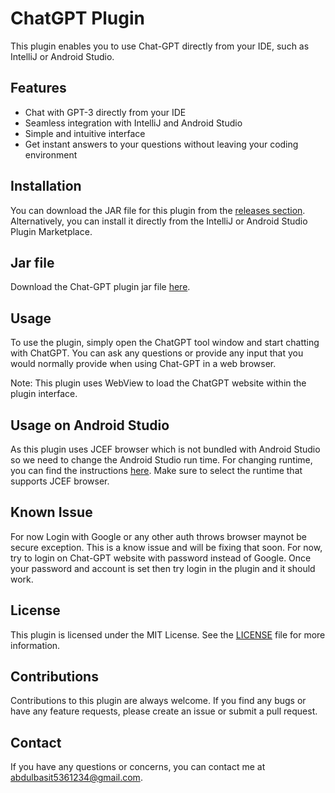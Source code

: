 # ChatGPT Plugin

<!-- Plugin description -->
This plugin enables you to use Chat-GPT directly from your IDE, such as IntelliJ or Android Studio.
<!-- Plugin description end -->

## Features

- Chat with GPT-3 directly from your IDE
- Seamless integration with IntelliJ and Android Studio
- Simple and intuitive interface
- Get instant answers to your questions without leaving your coding environment

## Installation

You can download the JAR file for this plugin from the [releases section](https://github.com/SEAbdulbasit/ChatGPT-Plugin/releases). Alternatively, you can install it directly from the IntelliJ or Android Studio Plugin Marketplace.

## Jar file

Download the Chat-GPT plugin jar file [here](https://github.com/SEAbdulbasit/ChatGPT-Plugin/releases/download/v0.0.1/ChatGPT-Plugin-0.0.2.jar).




## Usage

To use the plugin, simply open the ChatGPT tool window and start chatting with ChatGPT. You can ask any questions or provide any input that you would normally provide when using Chat-GPT in a web browser.


Note: This plugin uses WebView to load the ChatGPT website within the plugin interface.

## Usage on Android Studio
As this plugin uses JCEF browser which is not bundled with Android Studio so we need to change the Android Studio run time. For changing runtime, you can find the instructions 
[here](https://www.jetbrains.com/help/idea/switching-boot-jdk.html). Make sure to select the runtime that supports JCEF browser.

## Known Issue
For now Login with Google or any other auth throws browser maynot be secure exception. This is a know issue and will be fixing that soon. For now, try to login on Chat-GPT website 
with password instead of Google. Once your password and account is set then try login in the plugin and it should work.


## License

This plugin is licensed under the MIT License. See the [LICENSE](LICENSE) file for more information.

## Contributions

Contributions to this plugin are always welcome. If you find any bugs or have any feature requests, please create an issue or submit a pull request.


## Contact

If you have any questions or concerns, you can contact me at [abdulbasit5361234@gmail.com](mailto:youremail@example.com).
